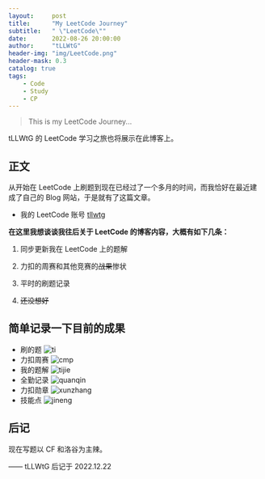 ```yaml
---
layout:     post
title:      "My LeetCode Journey"
subtitle:   " \"LeetCode\""
date:       2022-08-26 20:00:00
author:     "tLLWtG"
header-img: "img/LeetCode.png"
header-mask: 0.3
catalog: true
tags:
    - Code
    - Study
    - CP
---
```


>This is my LeetCode Journey...

tLLWtG 的 LeetCode 学习之旅也将展示在此博客上。


## 正文

从开始在 LeetCode 上刷题到现在已经过了一个多月的时间，而我恰好在最近建成了自己的 Blog 网站，于是就有了这篇文章。

* 我的 LeetCode 账号 [tllwtg](https://leetcode.cn/u/tllwtg/)

**在这里我想谈谈我往后关于 LeetCode 的博客内容，大概有如下几条：**

1. 同步更新我在 LeetCode 上的题解

2. 力扣的周赛和其他竞赛的~~战果~~惨状

3. 平时的刷题记录

4. ~~还没想好~~

## 简单记录一下目前的成果

* 刷的题
![ti](../../../../img/2022-08-26-ti.png)
* 力扣周赛
![cmp](../../../../img/2022-08-26-cmp.png)
* 我的题解
![tijie](../../../../img/2022-08-26-tijie.png)
* 全勤记录
![quanqin](../../../../img/2022-08-26-quanqin.png)
* 力扣勋章
![xunzhang](../../../../img/2022-08-26-xunzhang.png)
* 技能点
![jineng](../../../../img/2022-08-26-jineng.png)

## 后记
  
现在写题以 CF 和洛谷为主辣。  

—— tLLWtG 后记于 2022.12.22


<!-- *———      __ 后记于 __* -->
